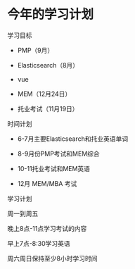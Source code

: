 # 今年的学习计划

学习目标

- PMP（9月）

- Elasticsearch（8月）

- vue

- MEM（12月24日）
- 托业考试（11月19日）

时间计划

- 6-7月主要Elasticsearch和托业英语单词

- 8-9月份PMP考试和MEM综合

- 10-11托业考试和MEM英语

- 12月 MEM/MBA 考试

学习计划

周一到周五

晚上8点-11点学习考试的内容

早上7点-8:30学习英语



周六周日保持至少8小时学习时间

